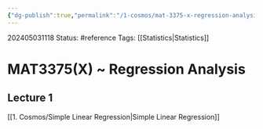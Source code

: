 ```yaml
---
{"dg-publish":true,"permalink":"/1-cosmos/mat-3375-x-regression-analysis/"}
---
```


202405031118
Status: #reference
Tags: [[Statistics\|Statistics]]
# MAT3375(X) ~ Regression Analysis
## Lecture 1
[[1. Cosmos/Simple Linear Regression\|Simple Linear Regression]]

